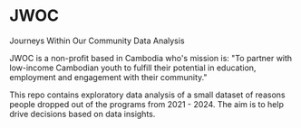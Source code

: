 # JWOC
Journeys Within Our Community Data Analysis

JWOC is a non-profit based in Cambodia who's mission is: "To partner with low-income Cambodian youth to fulfill their potential in education, employment and engagement with their community."

This repo contains exploratory data analysis of a small dataset of reasons people dropped out of the programs from 2021 - 2024. The aim is to help drive decisions based on data insights. 
